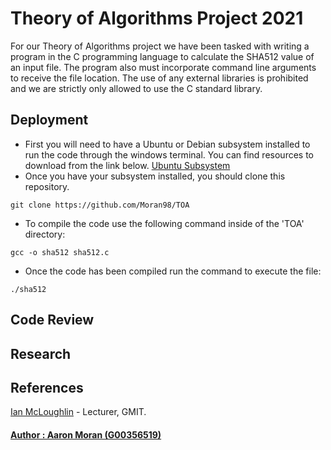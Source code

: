 # Theory of Algorithms Project 2021
For our Theory of Algorithms project we have been tasked with writing a program in the C programming language to calculate the SHA512 value of an input file. The program also must incorporate command line arguments to receive the file location. The use of any external libraries is prohibited and we are strictly only allowed to use the C standard library.

## Deployment
* First you will need to have a Ubuntu or Debian subsystem installed to run the code through the windows terminal. You can find resources to download from the link below.
[Ubuntu Subsystem](https://docs.microsoft.com/en-us/windows/wsl/install-win10)
* Once you have your subsystem installed, you should clone this repository.
```
git clone https://github.com/Moran98/TOA
```
* To compile the code use the following command inside of the 'TOA' directory:
```
gcc -o sha512 sha512.c
```
* Once the code has been compiled run the command to execute the file:
```
./sha512
```

## Code Review


## Research

## References
[Ian McLoughlin](https://github.com/ianmcloughlin) - Lecturer, GMIT.


#### [Author : Aaron Moran (G00356519)](https://github.com/Moran98)
